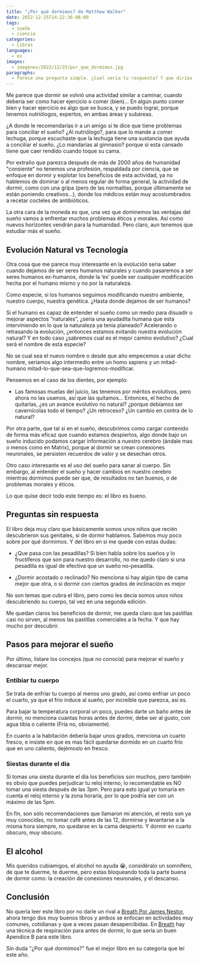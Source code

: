```yaml
---
title: "¿Por qué dormimos? de Matthew Walker"
date: 2022-12-25T14:22:36-06:00
tags:
  - sueño
  - ciencia
categories:
  - Libros
languages:
  - es
images:
  - imagenes/2022/12/25/por_que_dormimos.jpg
paragraphs:
  - Parece una pregunta simple. ¿Cual seria tu respuesta? Y que dirías si (hipotéticamente) acabas de tener un bebé, que por primera vez descansa entre tus brazos y la enfermera te dice algo como "Su bebé esta bien, todos los estudios indican que es un bebé bastante saludable... pero, tendrá lapsos de coma por más de 1 tercio de su vida, donde puede que parezca muerto, mientras permanece en este estado podría tener alucinaciones… Y no sabemos el por qué”
---
```

Me parece que dormir se volvió una actividad similar a caminar, cuando debería ser como hacer ejercicio o comer (bien)... En algún punto comer bien y hacer ejercicio es algo que se busca, y se puedo lograr, porque tenemos nutriólogos, expertos, en ambas áreas y subáreas.

¿A donde le recomendarías ir a un amigo si te dice que tiene problemas para conciliar el sueño? ¿Al nutriólogo?, para que lo mande a comer lechuga, porque escuchaste que la lechuga tiene una sustancia que ayuda a conciliar el sueño. ¿Lo mandarías al gimnasio? porque si esta cansado tiene que caer rendido cuando toque su cama.

Por extraño que parezca después de más de 2000 años de humanidad "consiente" no tenemos una profesión, respaldada por ciencia, que se enfoque en dormir y explotar los beneficios de esta actividad, ya no hablemos de dominar o al menos regular de forma general, la actividad de dormir, como con una gripa (pero de las normalitas, porque últimamente se están poniendo creativos...), donde los médicos están muy acostumbrados a recetar cocteles de antibióticos.

La otra cara de la moneda es que, una vez que dominemos las ventajas del sueño vamos a enfrentar muchos problemas éticos y morales. Así como nuevos horizontes vendrán para la humanidad. Pero claro, aun tenemos que estudiar más el sueño.

## Evolución Natural vs Tecnología

Otra cosa que me parece muy interesante en la evolución seria saber cuando dejamos de ser seres humanos naturales y cuando pasaremos a ser seres humanos ex-humanos, donde la ‘ex’ puede ser cualquier modificación hecha por el humano mismo y no por la naturaleza.

Como especie, si los humanos seguimos modificando nuestro ambiente, nuestro cuerpo, nuestra genética. ¿Hasta donde dejamos de ser humanos?

Si el humano es capaz de entender el sueño como un medio para disuadir o mejorar aspectos “naturales”, ¿seria una ayudadita humana que esta interviniendo en lo que la naturaleza ya tenia planeado? Acelerando o retrasando la evolución, ¿entonces estamos evitando nuestra evolución natural? Y en todo caso ¿sabremos cual es el mejor camino evolutivo? ¿Cual será el nombre de esta especie?

No se cual sea el nuevo nombre o desde que año empecemos a usar dicho nombre, seriamos algo intermedio entre un homo sapiens y un mitad-humano mitad-lo-que-sea-que-logremos-modificar.

Pensemos en el caso de los dientes, por ejemplo:

- Las famosas muelas del juicio, las tenemos por méritos evolutivos, pero ahora no las usamos, así que las quitamos... Entonces, el hecho de quitarlas, ¿es un avance evolutivo no natural? ¿porque debíamos ser cavernícolas todo el tiempo? ¿Un retroceso? ¿Un cambio en contra de lo natural?

Por otra parte, que tal si en el sueño, descubrimos como cargar contenido de forma más eficaz que cuando estamos despiertos, algo donde bajo un sueño inducido podamos cargar información a nuestro cerebro (ándale mas o menos como en Matrix), porque al dormir se crean conexiones neuronales, se persisten recuerdos de valor y se desechan otros.

Otro caso interesante es el uso del sueño para sanar al cuerpo.
Sin embargo, al entender el sueño y hacer cambios en nuestro cerebro mientras dormimos puede ser que, de resultados no tan buenos, o de problemas morales y éticos.

Lo que quise decir todo este tiempo es: el libro es bueno.

## Preguntas sin respuesta

El libro deja muy claro que básicamente somos unos niños que recién descubrieron sus genitales, si de dormir hablamos. Sabemos muy poco sobre por qué dormimos. Y del libro en si me quede con estas dudas:

- ¿Que pasa con las pesadillas? Si bien habla sobre los sueños y lo fructíferos que son para nuestro desarrollo, no me quedo claro si una pesadilla es igual de efectiva que un sueño no-pesadilla.

- ¿Dormir acostado o reclinado? No menciona si hay algún tipo de cama mejor que otra, o si dormir con ciertos grados de inclinación es mejor

No son temas que cubra el libro, pero como les decía somos unos niños descubriendo su cuerpo, tal vez en una segunda edición.

Me quedan claros los beneficios de dormir, me queda claro que las pastillas casi no sirven, al menos las pastillas comerciales a la fecha. Y que hay mucho por descubrir.

## Pasos para mejorar el sueño

Por último, listare los concejos (que no conocía) para mejorar el sueño y descansar mejor.

### Entibiar tu cuerpo

Se trata de enfriar tu cuerpo al menos uno grado, así como enfriar un poco el cuarto, ya que el frío induce al sueño, por increíble que parezca, así es.

Para bajar la temperatura corporal un poco, puedes darte un baño antes de dormir, no menciona cuantas horas antes de dormir, debe ser al gusto, con agua tibia o caliente (Fría no, obviamente).

En cuanto a la habitación debería bajar unos grados, menciona un cuarto fresco, e insiste en que es mas fácil quedarse dormido en un cuarto frío que en uno caliento, dejémoslo en fresco.

### Siestas durante el día

Si tomas una siesta durante el día los beneficios son muchos, pero también es obvio que puedes perjudicar tu reloj interno, lo recomendable es NO tomar una siesta después de las 3pm. Pero para esto igual yo tomaría en cuenta el reloj interno y la zona horaria, por lo que podría ser con un máximo de las 5pm.

En fin, son sólo recomendaciones que llamaron mi atención, el resto son ya muy conocidas, no tomar café antes de las 12, dormirse y levantarse a la misma hora siempre, no quedarse en la cama despierto. Y dormir en cuarto obscuro, muy obscuro.

## El alcohol

Mis queridos cubiamigos, el alcohol no ayuda 😭, considéralo un somnífero, de que te duerme, te duerme, pero estas bloqueando toda la parte buena de dormir como: la creación de conexiones neuronales, y el descanso.

## Conclusión

No quería leer este libro por no darle un rival a [Breath Por James Nestor](/posts/2020/12/06/breath-por-james-nestor), ahora tengo dos muy buenos libros y ambos se enfocan en actividades muy comunes, cotidianas y que a veces pasan desapercibidas.
En [Breath](/posts/2020/12/06/breath-por-james-nestor) hay una técnica de respiración para antes de dormir, lo que seria un buen Apendice B para este libro.

Sin duda "¿Por qué dormimos?" fue el mejor libro en su categoría que leí este año.
